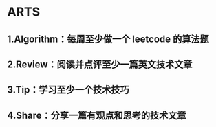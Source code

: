 # ARTS
## 1.Algorithm：每周至少做一个 leetcode 的算法题  
## 2.Review：阅读并点评至少一篇英文技术文章  
## 3.Tip：学习至少一个技术技巧  
## 4.Share：分享一篇有观点和思考的技术文章
